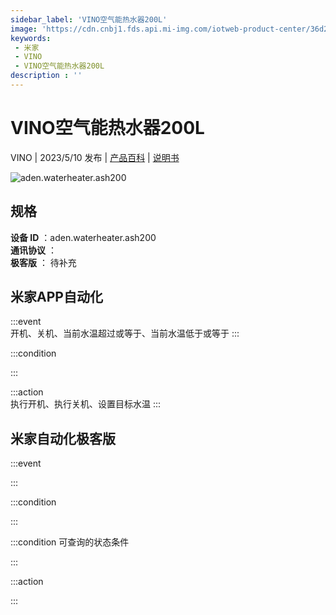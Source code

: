 ```yaml
---
sidebar_label: 'VINO空气能热水器200L'
image: 'https://cdn.cnbj1.fds.api.mi-img.com/iotweb-product-center/36d2402bf07c03ff2257954b1142dd61_1681365702699.png?GalaxyAccessKeyId=AKVGLQWBOVIRQ3XLEW&Expires=9223372036854775807&Signature=W4d+XSdkaeHFm1U6D4WaDiBFIxo='
keywords: 
 - 米家
 - VINO
 - VINO空气能热水器200L
description : ''
---
```

# VINO空气能热水器200L

VINO | 2023/5/10 发布 | [产品百科](https://home.mi.com/webapp/content/baike/product/index.html?model=aden.waterheater.ash200/) | [说明书](https://home.mi.com/views/introduction.html?model=aden.waterheater.ash200&region=cn)

![aden.waterheater.ash200](https://cdn.cnbj1.fds.api.mi-img.com/iotweb-product-center/36d2402bf07c03ff2257954b1142dd61_1681365702699.png?GalaxyAccessKeyId=AKVGLQWBOVIRQ3XLEW&Expires=9223372036854775807&Signature=W4d+XSdkaeHFm1U6D4WaDiBFIxo=)

## 规格  
> 
**设备 ID** ：aden.waterheater.ash200  
**通讯协议** ：  
**极客版**  ： 待补充 


## 米家APP自动化  

:::event  
开机、关机、当前水温超过或等于、当前水温低于或等于
:::

:::condition  

:::

:::action   
执行开机、执行关机、设置目标水温
:::

## 米家自动化极客版  

:::event  

:::

:::condition  

:::

:::condition 可查询的状态条件  

:::

:::action  

:::

        
